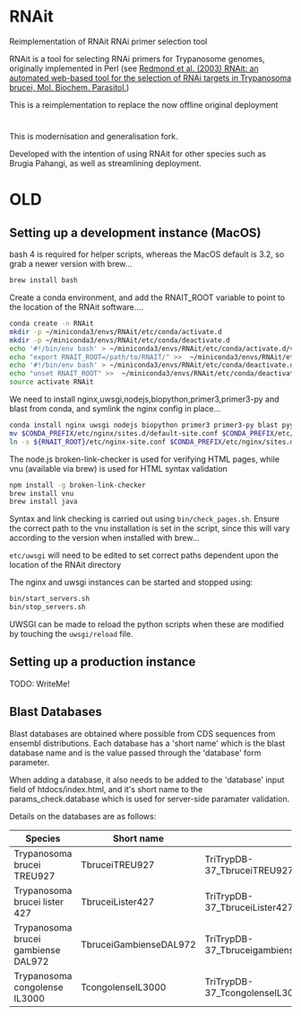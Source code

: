 # RNAit

Reimplementation of RNAit RNAi primer selection tool

RNAit is a tool for selecting RNAi primers for Trypanosome genomes, originally
implemented in Perl (see [Redmond et al. (2003) RNAit: an automated web-based
tool for the selection of RNAi targets in Trypanosoma brucei, Mol. Biochem.
Parasitol.](https://www.sciencedirect.com/science/article/pii/S0166685103000458?via%3Dihub))

This is a reimplementation to replace the now offline original deployment


#

This is modernisation and generalisation fork.

Developed with the intention of using RNAit for other species such as Brugia Pahangi, as well as streamlining deployment.



# OLD

## Setting up a development instance (MacOS)

bash 4 is required for helper scripts, whereas the MacOS default is 3.2, so grab
a newer version with brew...

```bash
brew install bash
```
Create a conda environment, and add the RNAIT_ROOT variable to point to the
location of the RNAit software....

```bash
conda create -n RNAit
mkdir -p ~/miniconda3/envs/RNAit/etc/conda/activate.d
mkdir -p ~/miniconda3/envs/RNAit/etc/conda/deactivate.d
echo '#!/bin/env bash' > ~/miniconda3/envs/RNAit/etc/conda/activate.d/vars.sh
echo "export RNAIT_ROOT=/path/to/RNAIT/" >>  ~/miniconda3/envs/RNAit/etc/conda/activate.d/vars.sh
echo '#!/bin/env bash' > ~/miniconda3/envs/RNAit/etc/conda/deactivate.d/vars.sh
echo "unset RNAIT_ROOT" >>  ~/miniconda3/envs/RNAit/etc/conda/deactivate.d/vars.sh
source activate RNAit
```

We need to install nginx,uwsgi,nodejs,biopython,primer3,primer3-py and blast
from conda, and symlink the nginx config in place...

```bash
conda install nginx uwsgi nodejs biopython primer3 primer3-py blast pyyaml
mv $CONDA_PREFIX/etc/nginx/sites.d/default-site.conf $CONDA_PREFIX/etc/nginx/sites.d/default-site.conf.hiding
ln -s ${RNAIT_ROOT}/etc/nginx-site.conf $CONDA_PREFIX/etc/nginx/sites.d/
```
The node.js broken-link-checker is used for verifying HTML pages, while vnu (available via brew) is used for HTML syntax validation
```bash
npm install -g broken-link-checker
brew install vnu
brew install java
```
Syntax and link checking is carried out using `bin/check_pages.sh`. Ensure the
correct path to the vnu installation is set in the script, since this will vary
according to the version when installed with brew...

`etc/uwsgi` will need to be edited to set correct paths dependent upon the location of the RNAit directory

The nginx and uwsgi instances can be started and stopped using:
```bash
bin/start_servers.sh
bin/stop_servers.sh
```

UWSGI can be made to reload the python scripts when these are modified by touching the `uwsgi/reload` file.

## Setting up a production instance

TODO: WriteMe!

## Blast Databases

Blast databases are obtained where possible from CDS sequences from
ensembl distributions. Each database has a 'short name' which is the blast
database name and is the value passed through the 'database' form parameter.

When adding a database, it also needs to be added to the 'database' input field
of htdocs/index.html, and it's short name to the params_check.database which is
used for server-side paramater validation. 

Details on the databases are as follows:

Species | Short name | Source file | Source
---|---|---|---
Trypanosoma brucei TREU927 | TbruceiTREU927 | TriTrypDB-37_TbruceiTREU927_AnnotatedCDSs.fasta | TryTrypDB Release 39
Trypanosoma brucei lister 427 | TbruceiLister427 | TriTrypDB-37_TbruceiLister427_AnnotatedCDSs.fasta | TryTrypDB Release 39
Trypanosoma brucei gambiense DAL972 | TbruceiGambienseDAL972 | TriTrypDB-37_TbruceigambienseDAL972_AnnotatedCDSs.fasta | TryTrypDB Release 39
Trypanosoma congolense IL3000 | TcongolenseIL3000 | TriTrypDB-37_TcongolenseIL3000_AnnotatedCDSs.fasta | TryTrypDB Release 39


